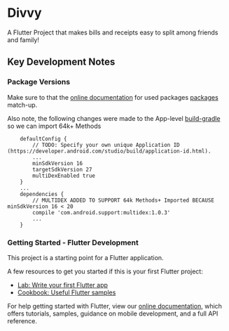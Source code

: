 # Divvy

A Flutter Project that makes bills and receipts easy to split among friends and family!

## Key Development Notes

### Package Versions
Make sure to that the [online documentation](https://developer.android.com/studio/build/application-id.html) for used packages [packages](./pubspec.yaml) match-up.

Also note, the following changes were made to the App-level [build-gradle](./android/app/build.gradle) so we can import 64k+ Methods
```
    defaultConfig {
        // TODO: Specify your own unique Application ID (https://developer.android.com/studio/build/application-id.html).
        ...
        minSdkVersion 16
        targetSdkVersion 27
        multiDexEnabled true
    }
    ...
    dependencies {
        // MULTIDEX ADDED TO SUPPORT 64k Methods+ Imported BECAUSE minSdkVersion 16 < 20
        compile 'com.android.support:multidex:1.0.3'
        ...
    }
```

### Getting Started - Flutter Development

This project is a starting point for a Flutter application.

A few resources to get you started if this is your first Flutter project:

- [Lab: Write your first Flutter app](https://flutter.io/docs/get-started/codelab)
- [Cookbook: Useful Flutter samples](https://flutter.io/docs/cookbook)

For help getting started with Flutter, view our 
[online documentation](https://flutter.io/docs), which offers tutorials, 
samples, guidance on mobile development, and a full API reference.
